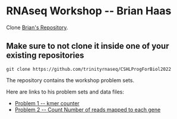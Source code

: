 # RNAseq Workshop -- Brian Haas

Clone [Brian's Repository](https://github.com/trinityrnaseq/CSHLProgForBiol2022). 

## Make sure to not clone it inside one of your existing repositories

```
git clone https://github.com/trinityrnaseq/CSHLProgForBiol2022
```

The repository contains the workshop problem sets.

Here are links to his problem sets and data files:  
  - [Problem 1 -- kmer counter](https://github.com/trinityrnaseq/CSHLProgForBiol2019/tree/master/Exercise_1-counting_kmers)  
  - [Problem 2 -- Count Number of reads mapped to each gene](https://github.com/trinityrnaseq/CSHLProgForBiol2019/tree/master/Exercise_2-aligned_reads_to_expression)  
 
 


